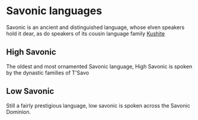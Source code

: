 # Savonic languages

Savonic is an ancient and distinguished language, whose elven speakers hold it dear, as do speakers of its cousin language family [Kushite](kushite)

## High Savonic
The oldest and most ornamented Savonic language, High Savonic is spoken by the dynastic families of T'Savo

## Low Savonic
Still a fairly prestigious language, low savonic is spoken across the Savonic Dominion.